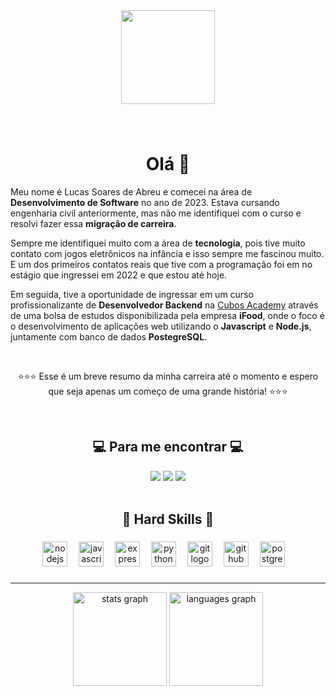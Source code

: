<div align="center">
  <img height="150" src="https://camo.githubusercontent.com/62da68eb62b1e5f175f7d1f0191dd89a653d7908feb22d37d4a0ab07365d6791/68747470733a2f2f6d656469612e67697068792e636f6d2f6d656469612f4d3967624264396e6244724f5475314d71782f67697068792e676966"  />
</div>

###
<br clear="both">

<h1 align="center">Olá 👋</h2>

Meu nome é Lucas Soares de Abreu e comecei na área de **Desenvolvimento de Software** no ano de 2023. Estava cursando engenharia civil anteriormente, mas não me identifiquei com o curso e resolvi fazer essa **migração de carreira**.

Sempre me identifiquei muito com a área de **tecnologia**, pois tive muito contato com jogos eletrônicos na infância e isso sempre me fascinou muito. E um dos primeiros contatos reais que tive com a programação foi em no estágio que ingressei em 2022 e que estou até hoje.

Em seguida, tive a oportunidade de ingressar em um curso profissionalizante de **Desenvolvedor Backend** na [Cubos Academy](https://cubos.academy/) através de  uma bolsa de estudos disponibilizada pela empresa **iFood**, onde o foco é o desenvolvimento de aplicações web utilizando o **Javascript** e **Node.js**, juntamente com banco de dados **PostegreSQL**.

<br clear="both">

<p align="center">⭐⭐⭐ Esse é um breve resumo da minha carreira até o momento e espero que seja apenas um começo de uma grande história! ⭐⭐⭐</p>

<br clear="both">

<h2 align="center">💻 Para me encontrar 💻</h2>

<div align="center">
  <a href="https://wa.me/+5538992101911"><img src="https://img.shields.io/badge/WhatsApp-000000?style=for-the-badge&logo=whatsapp&logoColor=white"></a>
  <a href="mailto:lsdeabreu@gmail.com"><img src="https://img.shields.io/badge/Gmail-000000?style=for-the-badge&logo=gmail&logoColor=white"></a>
  <a href="https://www.linkedin.com/in/lucas-soares-in/"><img src="https://img.shields.io/badge/LinkedIn-000000?style=for-the-badge&logo=linkedin&logoColor=white"></a>
</div>


<br clear="both">

<h2 align="center">🚀 Hard Skills 🚀</h2>

###

<div align="center">
  <img src="https://cdn.jsdelivr.net/gh/devicons/devicon/icons/nodejs/nodejs-original.svg" height="40" alt="nodejs logo"  />
  <img width="10" />
  <img src="https://cdn.jsdelivr.net/gh/devicons/devicon/icons/javascript/javascript-original.svg" height="40" alt="javascript logo"  />
  <img width="10" />
  <img src="https://skillicons.dev/icons?i=express" height="40" alt="express logo"  />
  <img width="10" />
  <img src="https://cdn.jsdelivr.net/gh/devicons/devicon/icons/python/python-original.svg" height="40" alt="python logo"  />
  <img width="10" />
  <img src="https://cdn.jsdelivr.net/gh/devicons/devicon/icons/git/git-original.svg" height="40" alt="git logo"  />
  <img width="10" />
  <img src="https://skillicons.dev/icons?i=github" height="40" alt="github logo"  />
  <img width="10" />
  <img src="https://cdn.jsdelivr.net/gh/devicons/devicon/icons/postgresql/postgresql-original.svg" height="40" alt="postgresql logo"  />
  <img width="10" />
</div>

###
---------------------------------------------------------------------------------------------------

<div align="center">
  <img src="https://github-readme-stats.vercel.app/api?username=xLucasSA&hide_title=false&hide_rank=false&show_icons=true&include_all_commits=true&count_private=true&disable_animations=false&theme=dracula&locale=en&hide_border=false&order=1" height="150" alt="stats graph"  />
  <img src="https://github-readme-stats.vercel.app/api/top-langs?username=xLucasSA&locale=en&hide_title=false&layout=compact&card_width=320&langs_count=5&theme=dracula&hide_border=false&order=2" height="150" alt="languages graph"  />
</div>

###
